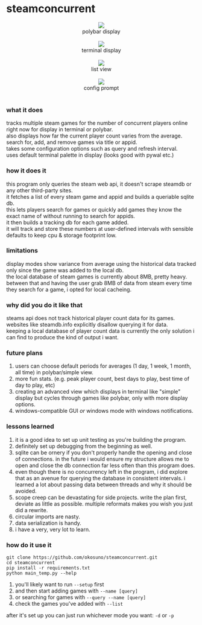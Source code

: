 # steamconcurrent

<p align="center">
<img src="https://imgur.com/LQW9fp0.png"/>
</br>polybar display</br></br>
<img src="https://i.imgur.com/kf8Bfip.png"/>  
</br>terminal display</br></br>
<img src="https://imgur.com/pACwQDO.png"/>
</br>list view</br></br> 
<img src="https://i.imgur.com/PGujgpc.png"/>
</br>config prompt</br></br>
</p>

### what it does
tracks multiple steam games for the number of concurrent players online right now for display in terminal or polybar.  
also displays how far the current player count varies from the average.  
search for, add, and remove games via title or appid.  
takes some configuration options such as query and refresh interval.  
uses default terminal palette in display (looks good with pywal etc.)

### how it does it
this program only queries the steam web api, it doesn't scrape steamdb or any other third-party sites.  
it fetches a list of every steam game and appid and builds a queriable sqlite db.  
this lets players search for games or quickly add games they know the exact name of without running to search for appids.  
it then builds a tracking db for each game added.  
it will track and store these numbers at user-defined intervals with sensible defaults to keep cpu & storage footprint low.  

### limitations
display modes show variance from average using the historical data tracked only since the game was added to the local db.  
the local database of steam games is currently about 8MB, pretty heavy.  
between that and having the user grab 8MB of data from steam every time they search for a game, i opted for local cacheing.  

### why did you do it like that
steams api does not track historical player count data for its games.   
websites like steamdb.info explicitly disallow querying it for data.   
keeping a local database of player count data is currently the only solution i can find to produce the kind of output i want.  

### future plans
1. users can choose default periods for averages (1 day, 1 week, 1 month, all time) in polybar/simple view.  
2. more fun stats. (e.g. peak player count, best days to play, best time of day to play, etc)  
3. creating an advanced view which displays in terminal like "simple" display but cycles through games like polybar, only with more display options.  
4. windows-compatible GUI _or_ windows mode with windows notifications.  

### lessons learned
1. it is a good idea to set up unit testing as you're building the program.  
2. definitely set up debugging from the beginning as well.  
3. sqlite can be ornery if you don't properly handle the opening and close of connections. in the future i would ensure my structure allows me to open and close the db connection far less often than this program does.  
4. even though there is no concurrency left in the program, i did explore that as an avenue for querying the database in consistent intervals. i learned a lot about passing data between threads and why it should be avoided.  
5. scope creep can be devastating for side projects. write the plan first, deviate as little as possible. multiple reformats makes you wish you just did a rewrite.  
6. circular imports are nasty.  
7. data serialization is handy.  
8. i have a very, very lot to learn.  

### how do it use it

`git clone https://github.com/okosuno/steamconcurrent.git`  
`cd steamconcurrent`  
`pip install -r requirements.txt`  
`python main_temp.py --help`  

1. you'll likely want to run `--setup` first
2. and then start adding games with `--name [query]`
3. or searching for games with `--query --name [query]`
4. check the games you've added with `--list`

after it's set up you can just run whichever mode you want: `-d` or `-p`
